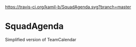 https://travis-ci.org/kamil-b/SquadAgenda.svg?branch=master

# SquadAgenda
Simplified version of TeamCalendar
